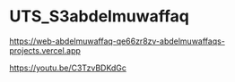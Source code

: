 # UTS_S3abdelmuwaffaq
https://web-abdelmuwaffaq-qe66zr8zv-abdelmuwaffaqs-projects.vercel.app

https://youtu.be/C3TzvBDKdGc

